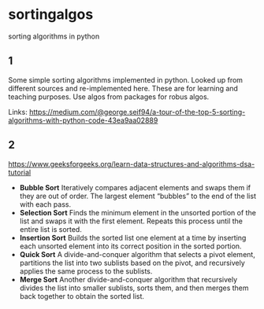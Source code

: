 # sortingalgos
sorting algorithms in python



## 1

Some simple sorting algorithms implemented in python. Looked up from different sources and re-implemented here.
These are for learning and teaching purposes. Use algos from packages for robus algos.

Links:
https://medium.com/@george.seif94/a-tour-of-the-top-5-sorting-algorithms-with-python-code-43ea9aa02889



## 2

https://www.geeksforgeeks.org/learn-data-structures-and-algorithms-dsa-tutorial


- **Bubble Sort**	Iteratively compares adjacent elements and swaps them if they are out of order. The largest element “bubbles” to the end of the list with each pass.
- **Selection Sort**	Finds the minimum element in the unsorted portion of the list and swaps it with the first element. Repeats this process until the entire list is sorted.
- **Insertion Sort**	Builds the sorted list one element at a time by inserting each unsorted element into its correct position in the sorted portion.
- **Quick Sort**	A divide-and-conquer algorithm that selects a pivot element, partitions the list into two sublists based on the pivot, and recursively applies the same process to the sublists.
- **Merge Sort**	Another divide-and-conquer algorithm that recursively divides the list into smaller sublists, sorts them, and then merges them back together to obtain the sorted list.